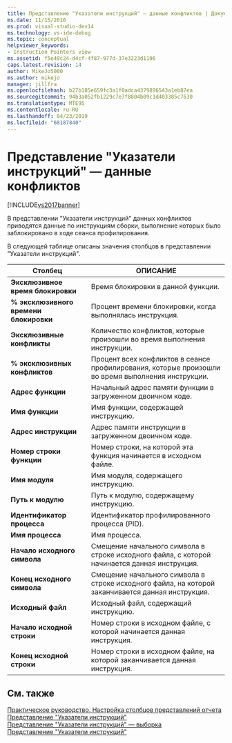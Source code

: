 ```yaml
---
title: Представление "Указатели инструкций" — данные конфликтов | Документы Майкрософт
ms.date: 11/15/2016
ms.prod: visual-studio-dev14
ms.technology: vs-ide-debug
ms.topic: conceptual
helpviewer_keywords:
- Instruction Pointers view
ms.assetid: f5e49c24-d4cf-4f87-977d-37e3223d1196
caps.latest.revision: 14
author: MikeJo5000
ms.author: mikejo
manager: jillfra
ms.openlocfilehash: b27b185e659fc3a1f0adca4379896543a1eb87ea
ms.sourcegitcommit: 94b3a052fb1229c7e7f8804b09c1d403385c7630
ms.translationtype: MTE95
ms.contentlocale: ru-RU
ms.lasthandoff: 04/23/2019
ms.locfileid: "68187840"
---
```

# <a name="instruction-pointers-ips-view---contention-data"></a>Представление "Указатели инструкций" — данные конфликтов
[!INCLUDE[vs2017banner](../includes/vs2017banner.md)]

В представлении "Указатели инструкций" данных конфликтов приводятся данные по инструкциям сборки, выполнение которых было заблокировано в ходе сеанса профилирования.  
  
 В следующей таблице описаны значения столбцов в представлении "Указатели инструкций".  
  
|Столбец|ОПИСАНИЕ|  
|------------|-----------------|  
|**Эксклюзивное время блокировки**|Время блокировки в данной функции.|  
|**% эксклюзивного времени блокировки**|Процент времени блокировки, когда выполнялась инструкция.|  
|**Эксклюзивные конфликты**|Количество конфликтов, которые произошли во время выполнения инструкции.|  
|**% эксклюзивных конфликтов**|Процент всех конфликтов в сеансе профилирования, которые произошли во время выполнения инструкции.|  
|**Адрес функции**|Начальный адрес памяти функции в загруженном двоичном коде.|  
|**Имя функции**|Имя функции, содержащей инструкцию.|  
|**Адрес инструкции**|Адрес памяти инструкции в загруженном двоичном коде.|  
|**Номер строки функции**|Номер строки, на которой эта функция начинается в исходном файле.|  
|**Имя модуля**|Имя модуля, содержащего инструкцию.|  
|**Путь к модулю**|Путь к модулю, содержащему инструкцию.|  
|**Идентификатор процесса**|Идентификатор профилированного процесса (PID).|  
|**Имя процесса**|Имя процесса.|  
|**Начало исходного символа**|Смещение начального символа в строке исходного файла, с которой начинается данная инструкция.|  
|**Конец исходного символа**|Смещение начального символа в строке исходного файла, на которой заканчивается данная инструкция.|  
|**Исходный файл**|Исходный файл, содержащий инструкцию.|  
|**Начало исходной строки**|Номер строки в исходном файле, с которой начинается данная инструкция.|  
|**Конец исходной строки**|Номер строки в исходном файле, на которой заканчивается данная инструкция.|  
  
## <a name="see-also"></a>См. также  
 [Практическое руководство. Настройка столбцов представлений отчета](../profiling/how-to-customize-report-view-columns.md)   
 [Представление "Указатели инструкций"](../profiling/instruction-pointers-ips-view.md)   
 [Представление "Указатели инструкций" — выборка](../profiling/instruction-pointers-ips-view-dotnet-memory-sampling-data.md)   
 [Представление "Указатели инструкций"](../profiling/instruction-pointers-ips-view-sampling-data.md)
